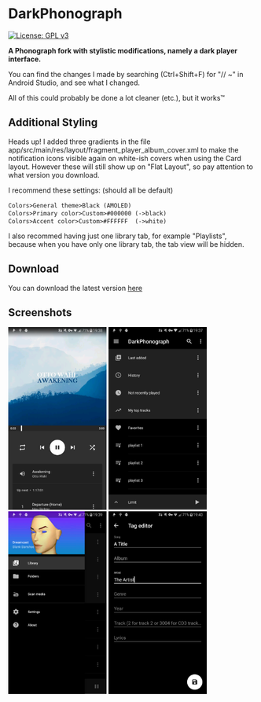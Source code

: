 # DarkPhonograph
[![License: GPL v3](https://img.shields.io/badge/License-GPL%20v3-blue.svg)](https://github.com/hyphenc/DarkPhonograph/blob/master/LICENSE.txt)

**A Phonograph fork with stylistic modifications, namely a dark player interface.**

You can find the changes I made by searching (Ctrl+Shift+F) for "// ~" in Android Studio, and see what I changed.

All of this could probably be done a lot cleaner (etc.), but it works™

## Additional Styling ##
Heads up!
I added three gradients in the file app/src/main/res/layout/fragment_player_album_cover.xml to make the notification icons visible again on white-ish covers when using the Card layout. However these will still show up on "Flat Layout", so pay attention to what version you download.

I recommend these settings: (should all be default)
```
Colors>General theme>Black (AMOLED)
Colors>Primary color>Custom>#000000 (->black)
Colors>Accent color>Custom>#FFFFFF  (->white)
```
I also recommed having just one library tab, for example "Playlists", because when you have only one library tab, the tab view will be hidden.

## Download ##
You can download the latest version [here](https://github.com/hyphenc/DarkPhonograph/releases/latest)

## Screenshots ##
<img src="./art/player.png" alt="player" width="200"/> <img src="./art/playlist-view.png" alt="playlist view" width="200"/> <img src="./art/sidebar.png" alt="sidebar" width="200"/> <img src="./art/tag-editor.png" alt="tag editor" width="200"/>

